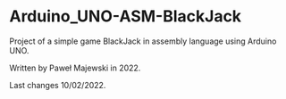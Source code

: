 # Arduino_UNO-ASM-BlackJack
Project of a simple game BlackJack in assembly language using Arduino UNO.

Written by Paweł Majewski in 2022.

Last changes 10/02/2022.
